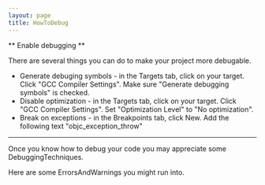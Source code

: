 ```yaml
---
layout: page
title: HowToDebug
---
```


** Enable debugging **

There are several things you can do to make your project more debugable.

* Generate debuging symbols - in the Targets tab, click on your target.  Click "GCC Compiler Settings".  Make sure "Generate debugging symbols" is checked.
* Disable optimization -  in the Targets tab, click on your target.  Click "GCC Compiler Settings".  Set "Optimization Level" to "No optimization".
* Break on exceptions - in the Breakpoints tab, click New.  Add the following text "objc_exception_throw"


----
Once you know how to debug your code you may appreciate some DebuggingTechniques.

Here are some ErrorsAndWarnings you might run into.


